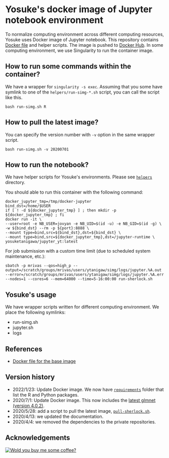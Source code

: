 # Yosuke's docker image of Jupyter notebook environment

To normalize computing environment across different computing resources, Yosuke uses Docker image of Jupyter notebook. This repository contains [Docker file](Dockerfile) and helper scripts. The image is pushed to [Docker Hub](https://hub.docker.com/r/yosuketanigawa/jupyter_yt). In some computing environment, we use Singularity to run the container image.

## How to run some commands within the container?

We have a wrapper for `singularity -s exec`. Assuming that you some have symlink to one of the `helpers/run-simg-*.sh` script, you can call the script like this.

```{bash}
bash run-simg.sh R
```

## How to pull the latest image?

You can specify the version number with `-v` option in the same wrapper script.

```{bash}
bash run-simg.sh -v 20200701
```

## How to run the notebook?

We have helper scripts for Yosuke's environments. Please see [`helpers`](helpers) directory.

You should able to run this container with the following command:

```{bash}
docker_jupyter_tmp=/tmp/docker-jupyter
bind_dst=/home/$USER
if [ ! -d ${docker_jupyter_tmp} ] ; then mkdir -p ${docker_jupyter_tmp} ; fi
docker run -it \
--user=root -e NB_USER=jovyan -e NB_UID=$(id -u) -e NB_GID=$(id -g) \
-w ${bind_dst} --rm -p ${port}:8888 \
--mount type=bind,src=${bind_dst},dst=${bind_dst} \
--mount type=bind,src=${docker_jupyter_tmp},dst=/jupyter-runtime \
yosuketanigawa/jupyter_yt:latest
```

For job submission with a custom time limit (due to scheduled system maintenance, etc.):

```{bash}
sbatch -p mrivas --qos=high_p --output=/scratch/groups/mrivas/users/ytanigaw/simg/logs/jupyter.%A.out --error=/scratch/groups/mrivas/users/ytanigaw/simg/logs/jupyter.%A.err --nodes=1 --cores=6 --mem=64000 --time=5-16:00:00 run-sherlock.sh
```

## Yosuke's usage

We have wrapper scripts written for different computing environment. We place the following symlinks:

- run-simg.sh
- jupyter.sh
- logs

## References

- [Docker file for the base image](https://github.com/jupyter/docker-stacks/blob/master/base-notebook/Dockerfile)

## Version history

- 2022/1/23: Update Docker image. We now have [`requirements`](requirements) folder that list the R and Python packages.
- 2020/7/1: Update Docker image. This now includes the [latest glmnet (version 4.0.2)](https://www.rdocumentation.org/packages/glmnet/versions/4.0-2 ).
- 2020/5/28: add a script to pull the latest image, [`pull-sherlock.sh`](pull-sherlock.sh).
- 2020/4/13: we updated the documentation.
- 2020/4/4: we removed the dependencies to the private repositories.

## Acknowledgements

[![Wold you buy me some coffee?](https://www.buymeacoffee.com/assets/img/custom_images/orange_img.png)](https://www.buymeacoffee.com/yosuketanigawa)

